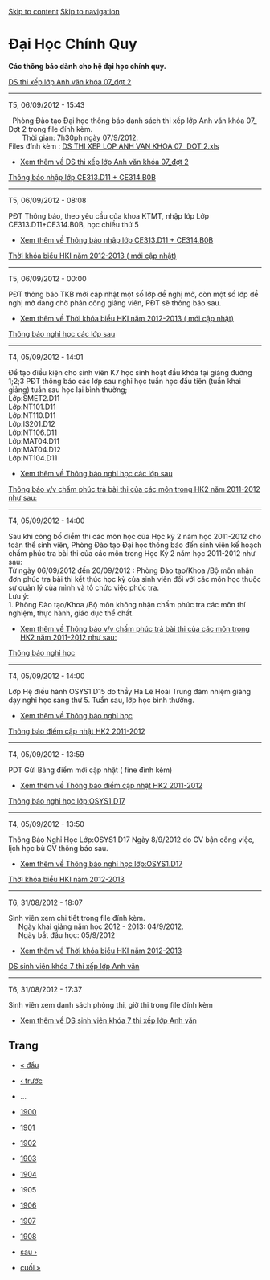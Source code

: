 [Skip to content](https://daa.uit.edu.vn/thongbaochinhquy?page=1904#main)
 [Skip to navigation](https://daa.uit.edu.vn/thongbaochinhquy?page=1904#main-nav)

Đại Học Chính Quy
=================

**Các thông báo dành cho hệ đại học chính quy.**

[DS thi xếp lớp Anh văn khóa 07\_đợt 2](https://daa.uit.edu.vn/node/7)

-----------------------------------------------------------------------

T5, 06/09/2012 - 15:43

  Phòng Đào tạo Đại học thông báo danh sách thi xếp lớp Anh văn khóa 07\_ Đợt 2 trong file đính kèm.  
       Thời gian: 7h30ph ngày 07/9/2012.  
Files đính kèm : [DS THI XEP LOP ANH VAN KHOA 07\_ DOT 2.xls](http://daa.uit.edu.vn/Data/UploadedFiles/DS%20THI%20XEP%20LOP%20ANH%20VAN%20KHOA%2007_%20DOT%202.xls)
 

*   [Xem thêm về DS thi xếp lớp Anh văn khóa 07\_đợt 2](https://daa.uit.edu.vn/node/7 "DS thi xếp lớp Anh văn khóa 07_đợt 2")
    

[Thông báo nhập lớp CE313.D11 + CE314.B0B](https://daa.uit.edu.vn/thongbao/thong-bao-nhap-lop-ce313d11-ce314b0b)

-----------------------------------------------------------------------------------------------------------------

T5, 06/09/2012 - 08:08

PĐT Thông báo, theo yêu cầu của khoa KTMT, nhập lớp Lớp CE313.D11+CE314.B0B, học chiều thứ 5

*   [Xem thêm về Thông báo nhập lớp CE313.D11 + CE314.B0B](https://daa.uit.edu.vn/thongbao/thong-bao-nhap-lop-ce313d11-ce314b0b "Thông báo nhập lớp CE313.D11 + CE314.B0B")
    

[Thời khóa biểu HKI năm 2012-2013 ( mới cập nhật)](https://daa.uit.edu.vn/thongbao/thoi-khoa-bieu-hki-nam-2012-2013-moi-cap-nhat)

----------------------------------------------------------------------------------------------------------------------------------

T5, 06/09/2012 - 00:00

PĐT thông báo TKB mới cập nhật một số lớp đề nghị mở, còn một số lớp đề nghị mở đang chờ phân công giảng viên, PĐT sẽ thông báo sau.

*   [Xem thêm về Thời khóa biểu HKI năm 2012-2013 ( mới cập nhật)](https://daa.uit.edu.vn/thongbao/thoi-khoa-bieu-hki-nam-2012-2013-moi-cap-nhat "Thời khóa biểu HKI năm 2012-2013 ( mới cập nhật)")
    

[Thông báo nghỉ học các lớp sau](https://daa.uit.edu.vn/thongbao/thong-bao-nghi-hoc-cac-lop-sau)

-------------------------------------------------------------------------------------------------

T4, 05/09/2012 - 14:01

Để tạo điều kiện cho sinh viên K7 học sinh hoạt đầu khóa tại giảng đường 1;2;3 PĐT thông báo các lớp sau nghỉ học tuần học đầu tiên (tuần khai giảng) tuần sau học lại bình thường;  
Lớp:SMET2.D11   
Lớp:NT101.D11   
Lớp:NT110.D11   
Lớp:IS201.D12   
Lớp:NT106.D11   
Lớp:MAT04.D11   
Lớp:MAT04.D12   
Lớp:NT104.D11

*   [Xem thêm về Thông báo nghỉ học các lớp sau](https://daa.uit.edu.vn/thongbao/thong-bao-nghi-hoc-cac-lop-sau "Thông báo nghỉ học các lớp sau")
    

[Thông báo v/v chấm phúc trả bài thi của các môn trong HK2 năm 2011-2012 như sau:](https://daa.uit.edu.vn/thongbao/thong-bao-vv-cham-phuc-tra-bai-thi-cua-cac-mon-trong-hk2-nam-2011-2012-nhu-sau)

---------------------------------------------------------------------------------------------------------------------------------------------------------------------------------------------------

T4, 05/09/2012 - 14:00

Sau khi công bố điểm thi các môn học của Học kỳ 2 năm học 2011-2012 cho toàn thể sinh viên, Phòng Đào tạo Đại học thông báo đến sinh viên kế hoạch chấm phúc tra bài thi của các môn trong Học Kỳ 2 năm học 2011-2012 như sau:  
Từ ngày 06/09/2012 đến 20/09/2012 : Phòng Đào tạo/Khoa /Bộ môn nhận đơn phúc tra bài thi kết thúc học kỳ của sinh viên đối với các môn học thuộc sự quản lý của mình và tổ chức việc phúc tra.  
Lưu ý:   
1\. Phòng Đào tạo/Khoa /Bộ môn không nhận chấm phúc tra các môn thí nghiệm, thực hành, giáo dục thể chất.  

*   [Xem thêm về Thông báo v/v chấm phúc trả bài thi của các môn trong HK2 năm 2011-2012 như sau:](https://daa.uit.edu.vn/thongbao/thong-bao-vv-cham-phuc-tra-bai-thi-cua-cac-mon-trong-hk2-nam-2011-2012-nhu-sau "Thông báo v/v chấm phúc trả bài thi của các môn trong HK2 năm 2011-2012 như sau:")
    

[Thông báo nghỉ học](https://daa.uit.edu.vn/thongbao/thong-bao-nghi-hoc)

-------------------------------------------------------------------------

T4, 05/09/2012 - 14:00

Lớp Hệ điều hành OSYS1.D15 do thầy Hà Lê Hoài Trung đảm nhiệm giảng dạy nghỉ học sáng thứ 5. Tuần sau, lớp học bình thường.

*   [Xem thêm về Thông báo nghỉ học](https://daa.uit.edu.vn/thongbao/thong-bao-nghi-hoc "Thông báo nghỉ học")
    

[Thông báo điểm cập nhật HK2 2011-2012](https://daa.uit.edu.vn/thongbao/thong-bao-diem-cap-nhat-hk2-2011-2012)

---------------------------------------------------------------------------------------------------------------

T4, 05/09/2012 - 13:59

PDT Gửi Bảng điểm mới cập nhật ( fine đính kèm)

*   [Xem thêm về Thông báo điểm cập nhật HK2 2011-2012](https://daa.uit.edu.vn/thongbao/thong-bao-diem-cap-nhat-hk2-2011-2012 "Thông báo điểm cập nhật HK2 2011-2012")
    

[Thông báo nghỉ học lớp:OSYS1.D17](https://daa.uit.edu.vn/thongbao/thong-bao-nghi-hoc-loposys1d17)

---------------------------------------------------------------------------------------------------

T4, 05/09/2012 - 13:50

Thông Báo Nghỉ Học Lớp:OSYS1.D17 Ngày 8/9/2012 do GV bận công việc, lịch học bù GV thông báo sau.

*   [Xem thêm về Thông báo nghỉ học lớp:OSYS1.D17](https://daa.uit.edu.vn/thongbao/thong-bao-nghi-hoc-loposys1d17 "Thông báo nghỉ học lớp:OSYS1.D17")
    

[Thời khóa biểu HKI năm 2012-2013](https://daa.uit.edu.vn/thongbao/thoi-khoa-bieu-hki-nam-2012-2013)

-----------------------------------------------------------------------------------------------------

T6, 31/08/2012 - 18:07

Sinh viên xem chi tiết trong file đính kèm.  
     Ngày khai giảng năm học 2012 - 2013: 04/9/2012.  
     Ngày bắt đầu học: 05/9/2012

*   [Xem thêm về Thời khóa biểu HKI năm 2012-2013](https://daa.uit.edu.vn/thongbao/thoi-khoa-bieu-hki-nam-2012-2013 "Thời khóa biểu HKI năm 2012-2013")
    

[DS sinh viên khóa 7 thi xếp lớp Anh văn](https://daa.uit.edu.vn/thongbao/ds-sinh-vien-khoa-7-thi-xep-lop-anh-van)

-------------------------------------------------------------------------------------------------------------------

T6, 31/08/2012 - 17:37

Sinh viên xem danh sách phòng thi, giờ thi trong file đính kèm

*   [Xem thêm về DS sinh viên khóa 7 thi xếp lớp Anh văn](https://daa.uit.edu.vn/thongbao/ds-sinh-vien-khoa-7-thi-xep-lop-anh-van "DS sinh viên khóa 7 thi xếp lớp Anh văn")
    

Trang
-----

*   [« đầu](https://daa.uit.edu.vn/thongbaochinhquy "Đến trang đầu tiên")
    
*   [‹ trước](https://daa.uit.edu.vn/thongbaochinhquy?page=1903 "Đến trang kế trước")
    
*   …
*   [1900](https://daa.uit.edu.vn/thongbaochinhquy?page=1899 "Đến trang 1900")
    
*   [1901](https://daa.uit.edu.vn/thongbaochinhquy?page=1900 "Đến trang 1901")
    
*   [1902](https://daa.uit.edu.vn/thongbaochinhquy?page=1901 "Đến trang 1902")
    
*   [1903](https://daa.uit.edu.vn/thongbaochinhquy?page=1902 "Đến trang 1903")
    
*   [1904](https://daa.uit.edu.vn/thongbaochinhquy?page=1903 "Đến trang 1904")
    
*   1905
*   [1906](https://daa.uit.edu.vn/thongbaochinhquy?page=1905 "Đến trang 1906")
    
*   [1907](https://daa.uit.edu.vn/thongbaochinhquy?page=1906 "Đến trang 1907")
    
*   [1908](https://daa.uit.edu.vn/thongbaochinhquy?page=1907 "Đến trang 1908")
    
*   [sau ›](https://daa.uit.edu.vn/thongbaochinhquy?page=1905 "Đến trang kế sau")
    
*   [cuối »](https://daa.uit.edu.vn/thongbaochinhquy?page=1907 "Đến trang cuối cùng")